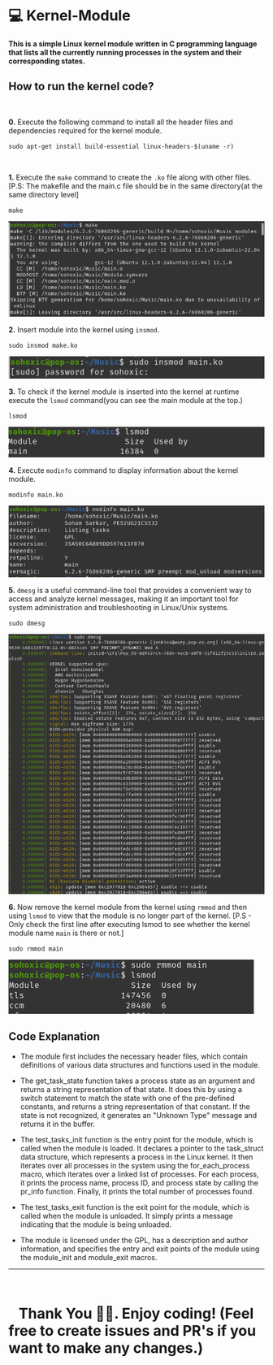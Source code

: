 # 💻 Kernel-Module 
**This is a simple Linux kernel module written in C programming language that lists all the currently running processes in the system and their corresponding states.**

## How to run the kernel code?

<br>

**0.** Execute the following command to install all the header files and dependencies required for the kernel module. 

```
sudo apt-get install build-essential linux-headers-$(uname -r)
```

<br>

**1.** Execute the `make` command to create the `.ko` file along with other files.<br> [P.S: The makefile and the main.c file should be in the same directory(at the same directory level]

```
make  
```
  <img src="https://github.com/Sohoxic/Kernel-Module/blob/main/assets/images/make.png">

<br>

**2.** Insert module into the kernel using `insmod`.

```
sudo insmod make.ko
```

<img src="https://github.com/Sohoxic/Kernel-Module/blob/main/assets/images/insmod.png">
<br>

**3.** To check if the kernel module is inserted into the kernel at runtime execute the `lsmod` command(you can see the main module at the top.)

```
lsmod
```

<img src="https://github.com/Sohoxic/Kernel-Module/blob/main/assets/images/lsmod.png">

<br>

**4.** Execute `modinfo` command to display information about the kernel module.

```
modinfo main.ko
```

<img src="https://github.com/Sohoxic/Kernel-Module/blob/main/assets/images/modinfo.png">

<br>

**5.** `dmesg` is a useful command-line tool that provides a convenient way to access and analyze kernel messages, making it an important tool for system administration and troubleshooting in Linux/Unix systems.

```
sudo dmesg
```

<img src="https://github.com/Sohoxic/Kernel-Module/blob/main/assets/images/dmesg.png">
<br>

**6.** Now remove the kernel module from the kernel using `rmmod` and then using `lsmod` to view that the module is no longer part of the kernel. [P.S - Only check the first line after executing lsmod to see whether the kernel module name `main` is there or not.]

```
sudo rmmod main
```

<img src="https://github.com/Sohoxic/Kernel-Module/blob/main/assets/images/rmmod.png">


## Code Explanation

- The module first includes the necessary header files, which contain definitions of various data structures and functions used in the module.

- The get_task_state function takes a process state as an argument and returns a string representation of that state. It does this by using a switch statement to match the state with one of the pre-defined constants, and returns a string representation of that constant. If the state is not recognized, it generates an "Unknown Type" message and returns it in the buffer.

- The test_tasks_init function is the entry point for the module, which is called when the module is loaded. It declares a pointer to the task_struct data structure, which represents a process in the Linux kernel. It then iterates over all processes in the system using the for_each_process macro, which iterates over a linked list of processes. For each process, it prints the process name, process ID, and process state by calling the pr_info function. Finally, it prints the total number of processes found.

- The test_tasks_exit function is the exit point for the module, which is called when the module is unloaded. It simply prints a message indicating that the module is being unloaded.

- The module is licensed under the GPL, has a description and author information, and specifies the entry and exit points of the module using the module_init and module_exit macros.

<hr>
<br>

# &nbsp;&nbsp; Thank You 🙌🏻. Enjoy coding! (Feel free to create issues and PR's if you want to make any changes.)
